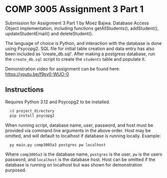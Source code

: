 
# COMP 3005 Assignment 3 Part 1

Submission for Assignment 3 Part 1 by Moez Bajwa. Database Access Object implementation, including functions getAllStudents(), addStudent(), updateStudentEmail() and deleteStudent().  
  
The language of choice is Python, and interaction with the database is done using Psycopg2. SQL file for initial table creation and data entry has also been included as 'create_db.sql'. After making a postgress database, run the `create_db.sql` script to create the `students` table and populate it.  

Demonstration video for assignment can be found here: https://youtu.be/f9sy0-WUO-0



## Instructions

Requires Python 3.12 and Psycopg2 to be installed.

```bash
  cd project_directory
  pip install psycopg2
```
When running script, database name, user, password, and host must be provided via command line arguments in the above order. Host may be omitted, and will default to localhost if database is running locally. Example:

```bash
  py main.py comp3005a3 postgres pw localhost
```

Where `comp3005a3` is the database name, `postgres` is the user, `pw` is the users password, and `localhost` is the database host. Host can be omitted if the database is running on localhost but was shown for demonstration purposed.
    